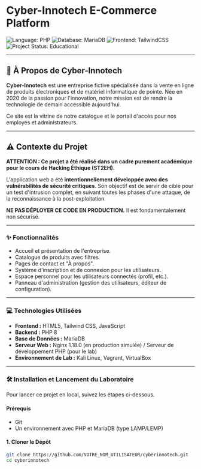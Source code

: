# Cyber-Innotech E-Commerce Platform

![Language: PHP](https://img.shields.io/badge/Language-PHP-777BB4?style=for-the-badge)
![Database: MariaDB](https://img.shields.io/badge/Database-MariaDB-003545?style=for-the-badge&logo=mariadb)
![Frontend: TailwindCSS](https://img.shields.io/badge/Frontend-TailwindCSS-38B2AC?style=for-the-badge&logo=tailwind-css)
![Project Status: Educational](https://img.shields.io/badge/Status-Educational-orange?style=for-the-badge)

---

## 🚀 À Propos de Cyber-Innotech

**Cyber-Innotech** est une entreprise fictive spécialisée dans la vente en ligne de produits électroniques et de matériel informatique de pointe. Née en 2020 de la passion pour l'innovation, notre mission est de rendre la technologie de demain accessible aujourd'hui.

Ce site est la vitrine de notre catalogue et le portail d'accès pour nos employés et administrateurs.

---

## ⚠️ Contexte du Projet

**ATTENTION : Ce projet a été réalisé dans un cadre purement académique pour le cours de Hacking Éthique (ST2EH).**

L'application web a été **intentionnellement développée avec des vulnérabilités de sécurité critiques**. Son objectif est de servir de cible pour un test d'intrusion complet, en suivant toutes les phases d'une attaque, de la reconnaissance à la post-exploitation.

**NE PAS DÉPLOYER CE CODE EN PRODUCTION.** Il est fondamentalement non sécurisé.

---

### ✨ Fonctionnalités

*   Accueil et présentation de l'entreprise.
*   Catalogue de produits avec filtres.
*   Pages de contact et "À propos".
*   Système d'inscription et de connexion pour les utilisateurs.
*   Espace personnel pour les utilisateurs connectés (profil, etc.).
*   Panneau d'administration (gestion des utilisateurs, éditeur de configuration).

---

### 💻 Technologies Utilisées

*   **Frontend :** HTML5, Tailwind CSS, JavaScript
*   **Backend :** PHP 8
*   **Base de Données :** MariaDB
*   **Serveur Web :** Nginx 1.18.0 (en production simulée) / Serveur de développement PHP (pour le lab)
*   **Environnement de Lab :** Kali Linux, Vagrant, VirtualBox

---

### 🛠️ Installation et Lancement du Laboratoire

Pour lancer ce projet en local, suivez les étapes ci-dessous.

#### Prérequis

*   Git
*   Un environnement avec PHP et MariaDB (type LAMP/LEMP)

#### 1. Cloner le Dépôt

```bash
git clone https://github.com/VOTRE_NOM_UTILISATEUR/cyberinnotech.git
cd cyberinnotech
